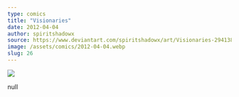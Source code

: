 ```yaml
---
type: comics
title: "Visionaries"
date: 2012-04-04
author: spiritshadowx
source: https://www.deviantart.com/spiritshadowx/art/Visionaries-294138016
image: /assets/comics/2012-04-04.webp
slug: 26
---
```


![](/assets/comics/2012-04-04.webp)

null
